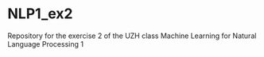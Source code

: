 # NLP1_ex2
Repository for the exercise 2 of the UZH class Machine Learning for Natural Language Processing 1
